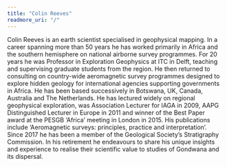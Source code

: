 ```yaml
---
title: "Colin Reeves"
readmore_uri: "/"
---
```


Colin Reeves is an earth scientist specialised in geophysical mapping. In a
career spanning more than 50 years he has worked primarily in Africa and the
southern hemisphere on national airborne survey programmes. For 20 years he was
Professor in Exploration Geophysics at ITC in Delft, teaching and supervising
graduate students from the region. He then returned to consulting on
country-wide aeromagnetic survey programmes designed to explore hidden geology
for international agencies supporting governments in Africa. He has been based
successively in Botswana, UK, Canada, Australia and The Netherlands. He has
lectured widely on regional geophysical exploration, was Association
Lecturer for IAGA in 2009, AAPG Distinguished Lecturer in Europe in 2011 and
winner of the Best Paper award at the PESGB ‘Africa’ meeting in London in
2015\. His publications include ‘Aeromagnetic surveys: principles, practice
and interpretation’. Since 2017 he has been a member of the Geological
Society’s Stratigraphy Commission. In his retirement he endeavours to share
his unique insights and experience to realise their scientific value to
studies of Gondwana and its dispersal.
